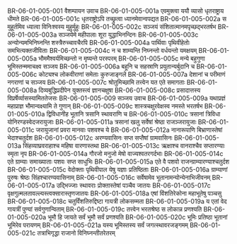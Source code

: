 BR-06-01-005-001	वैशम्पायन उवाच
BR-06-01-005-001a	एवमुक्त्वा ययौ व्यासो धृतराष्ट्राय धीमते
BR-06-01-005-001c	धृतराष्ट्रोऽपि तच्छ्रुत्वा ध्यानमेवान्वपद्यत
BR-06-01-005-002a	स मुहूर्तमिव ध्यात्वा विनिःश्वस्य मुहुर्मुहुः
BR-06-01-005-002c	सञ्जयं संशितात्मानमपृच्छद्भरतर्षभ
BR-06-01-005-003a	सञ्जयेमे महीपालाः शूरा युद्धाभिनन्दिनः
BR-06-01-005-003c	अन्योन्यमभिनिघ्नन्ति शस्त्रैरुच्चावचैरपि
BR-06-01-005-004a	पार्थिवाः पृथिवीहेतोः समभित्यक्तजीविताः
BR-06-01-005-004c	न च शाम्यन्ति निघ्नन्तो वर्धयन्तो यमक्षयम्
BR-06-01-005-005a	भौममैश्वर्यमिच्छन्तो न मृष्यन्ते परस्परम्
BR-06-01-005-005c	मन्ये बहुगुणा भूमिस्तन्ममाचक्ष्व सञ्जय
BR-06-01-005-006a	बहूनि च सहस्राणि प्रयुतान्यर्बुदानि च
BR-06-01-005-006c	कोट्यश्च लोकवीराणां समेताः कुरुजाङ्गले
BR-06-01-005-007a	देशानां च परीमाणं नगराणां च सञ्जय
BR-06-01-005-007c	श्रोतुमिच्छामि तत्त्वेन यत एते समागताः
BR-06-01-005-008a	दिव्यबुद्धिप्रदीपेन युक्तस्त्वं ज्ञानचक्षुषा
BR-06-01-005-008c	प्रसादात्तस्य विप्रर्षेर्व्यासस्यामिततेजसः
BR-06-01-005-009	सञ्जय उवाच
BR-06-01-005-009a	यथाप्रज्ञं महाप्राज्ञ भौमान्वक्ष्यामि ते गुणान्
BR-06-01-005-009c	शास्त्रचक्षुरवेक्षस्व नमस्ते भरतर्षभ
BR-06-01-005-010a	द्विविधानीह भूतानि त्रसानि स्थावराणि च
BR-06-01-005-010c	त्रसानां त्रिविधा योनिरण्डस्वेदजरायुजाः
BR-06-01-005-011a	त्रसानां खलु सर्वेषां श्रेष्ठा राजञ्जरायुजाः
BR-06-01-005-011c	जरायुजानां प्रवरा मानवाः पशवश्च ये
BR-06-01-005-012a	नानारूपाणि बिभ्राणास्तेषां भेदाश्चतुर्दश
BR-06-01-005-012c	अरण्यवासिनः सप्त सप्तैषां ग्रामवासिनः
BR-06-01-005-013a	सिंहव्याघ्रवराहाश्च महिषा वारणास्तथा
BR-06-01-005-013c	ऋक्षाश्च वानराश्चैव सप्तारण्याः स्मृता नृप
BR-06-01-005-014a	गौरजो मनुजो मेषो वाज्यश्वतरगर्दभाः
BR-06-01-005-014c	एते ग्राम्याः समाख्याताः पशवः सप्त साधुभिः
BR-06-01-005-015a	एते वै पशवो राजन्ग्राम्यारण्याश्चतुर्दश
BR-06-01-005-015c	वेदोक्ताः पृथिवीपाल येषु यज्ञाः प्रतिष्ठिताः
BR-06-01-005-016a	ग्राम्याणां पुरुषः श्रेष्ठः सिंहश्चारण्यवासिनाम्
BR-06-01-005-016c	सर्वेषामेव भूतानामन्योन्येनाभिजीवनम्
BR-06-01-005-017a	उद्भिज्जाः स्थावराः प्रोक्तास्तेषां पञ्चैव जातयः
BR-06-01-005-017c	वृक्षगुल्मलतावल्ल्यस्त्वक्सारास्तृणजातयः
BR-06-01-005-018a	एषां विंशतिरेकोना महाभूतेषु पञ्चसु
BR-06-01-005-018c	चतुर्विंशतिरुद्दिष्टा गायत्री लोकसम्मता
BR-06-01-005-019a	य एतां वेद गायत्रीं पुण्यां सर्वगुणान्विताम्
BR-06-01-005-019c	तत्त्वेन भरतश्रेष्ठ स लोकान्न प्रणश्यति
BR-06-01-005-020a	भूमौ हि जायते सर्वं भूमौ सर्वं प्रणश्यति
BR-06-01-005-020c	भूमिः प्रतिष्ठा भूतानां भूमिरेव परायणम्
BR-06-01-005-021a	यस्य भूमिस्तस्य सर्वं जगत्स्थावरजङ्गमम्
BR-06-01-005-021c	तत्राभिगृद्धा राजानो विनिघ्नन्तीतरेतरम्
